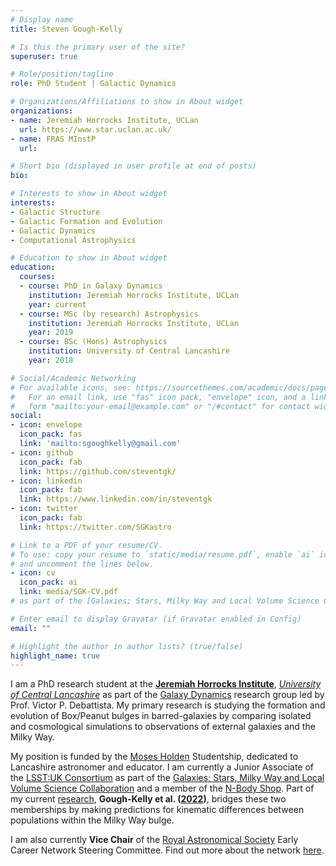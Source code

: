 ```yaml
---
# Display name
title: Steven Gough-Kelly

# Is this the primary user of the site?
superuser: true

# Role/position/tagline
role: PhD Student | Galactic Dynamics

# Organizations/Affiliations to show in About widget
organizations:
- name: Jeremiah Horrocks Institute, UCLan
  url: https://www.star.uclan.ac.uk/
- name: FRAS MInstP
  url:

# Short bio (displayed in user profile at end of posts)
bio:

# Interests to show in About widget
interests:
- Galactic Structure
- Galactic Formation and Evolution
- Galactic Dynamics
- Computational Astrophysics

# Education to show in About widget
education:
  courses:
  - course: PhD in Galaxy Dynamics
    institution: Jeremiah Horrocks Institute, UCLan
    year: current
  - course: MSc (by research) Astrophysics
    institution: Jeremiah Horrocks Institute, UCLan
    year: 2019
  - course: BSc (Hons) Astrophysics
    institution: University of Central Lancashire
    year: 2018

# Social/Academic Networking
# For available icons, see: https://sourcethemes.com/academic/docs/page-builder/#icons
#   For an email link, use "fas" icon pack, "envelope" icon, and a link in the
#   form "mailto:your-email@example.com" or "/#contact" for contact widget.
social:
- icon: envelope
  icon_pack: fas
  link: 'mailto:sgoughkelly@gmail.com'
- icon: github
  icon_pack: fab
  link: https://github.com/steventgk/
- icon: linkedin
  icon_pack: fab
  link: https://www.linkedin.com/in/steventgk
- icon: twitter
  icon_pack: fab
  link: https://twitter.com/SGKastro

# Link to a PDF of your resume/CV.
# To use: copy your resume to `static/media/resume.pdf`, enable `ai` icons in `params.toml`,
# and uncomment the lines below.
- icon: cv
  icon_pack: ai
  link: media/SGK-CV.pdf
# as part of the [Galaxies; Stars, Milky Way and Local Volume Science Collaboration](https://milkyway.science.lsst.org)

# Enter email to display Gravatar (if Gravatar enabled in Config)
email: ""

# Highlight the author in author lists? (true/false)
highlight_name: true
---
```


I am a PhD research student at the **[Jeremiah Horrocks Institute](https://www.star.uclan.ac.uk)**, *[University of Central Lancashire](https://www.uclan.ac.uk)* as part of the [Galaxy Dynamics](https://www.star.uclan.ac.uk/~vpd/) research group led by Prof. Victor P. Debattista. My primary research is studying the formation and evolution of Box/Peanut bulges in barred-galaxies by comparing isolated and cosmological simulations to observations of external galaxies and the Milky Way.

My position is funded by the [Moses Holden](outreach/mholden) Studentship, dedicated to Lancashire astronomer and educator. I am currently a Junior Associate of the [LSST:UK Consortium](https://www.lsst.ac.uk) as part of the [Galaxies; Stars, Milky Way and Local Volume Science Collaboration](https://milkyway.science.lsst.org) and a member of the [N-Body Shop](https://nbody.shop/index.html). Part of my current [research](research), **Gough-Kelly et al. ([2022](publication/pmbs/))**, bridges these two memberships by making predictions for kinematic differences between populations within the Milky Way bulge.

I am also currently **Vice Chair** of the [Royal Astronomical Society](https://ras.ac.uk/) Early Career Network Steering Committee. Find out more about the network [here](https://ras.ac.uk/education-and-careers/early-career-network-meet-team).